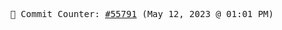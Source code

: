<p align="center">
    <samp>
        📮 Commit Counter: <a href="https://github.com/Javascript-void0/Javascript-void0/commits/main">#55791</a> (May 12, 2023 @ 01:01 PM)
    </samp>
</p>